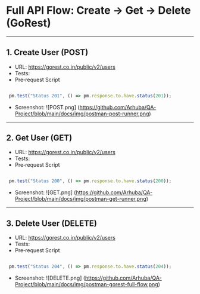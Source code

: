 # Full API Flow: Create → Get → Delete (GoRest)

---

## 1. Create User (POST)
- URL: https://gorest.co.in/public/v2/users
- Tests: 
- Pre‑request Script

```javascript

 pm.test("Status 201", () => pm.response.to.have.status(201));
```
- Screenshot: ![POST.png] (https://github.com/Arhuba/QA-Project/blob/main/docs/img/postman-post-runner.png)

---

## 2. Get User (GET)
- URL: https://gorest.co.in/public/v2/users
- Tests: 
- Pre‑request Script

```javascript

 pm.test("Status 200", () => pm.response.to.have.status(200));
```
- Screenshot: ![GET.png] (https://github.com/Arhuba/QA-Project/blob/main/docs/img/postman-get-runner.png)

---

## 3. Delete User (DELETE)
- URL: https://gorest.co.in/public/v2/users
- Tests: 
- Pre‑request Script

```javascript

 pm.test("Status 204", () => pm.response.to.have.status(204));
```
- Screenshot: ![DELETE.png] (https://github.com/Arhuba/QA-Project/blob/main/docs/img/postman-gorest-full-flow.png)


